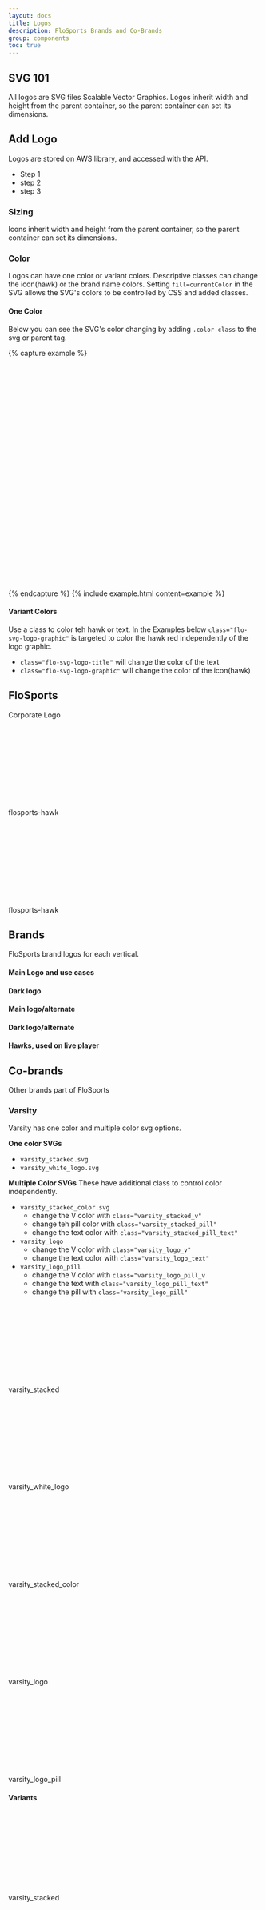 ```yaml
---
layout: docs
title: Logos
description: FloSports Brands and Co-Brands
group: components
toc: true
---
```

<style type="text/css" rel="stylesheet">
.bjflo-svg-logo-graphic { color: #ff140f; }
</style>


## SVG 101
All logos are SVG files Scalable Vector Graphics. Logos inherit width and height from the parent container, so the parent container can set its dimensions.

## Add Logo
Logos are stored on AWS library, and accessed with the API.
- Step 1
- step 2
- step 3

### Sizing
Icons inherit width and height from the parent container, so the parent container can set its dimensions.  

### Color
Logos can have one color or variant colors. Descriptive classes can change the icon(hawk) or the brand name colors. Setting `fill=currentColor` in the SVG allows the SVG's colors to be controlled by CSS and added classes. 

#### One Color
Below you can see the SVG's color changing by adding `.color-class` to the svg or parent tag.

{% capture example %}
<div class="row row-cols-4 color-ignite">
  <svg class="icon-lg">
    <use xlink:href="#flo_hawk" />
  </svg>
  <svg class="icon-lg color-500">
    <use xlink:href="#flo_hawk" />
  </svg>
  <svg class="icon-lg color-800">
    <use xlink:href="#flo_hawk" />
  </svg>
</div>
{% endcapture %}
{% include example.html content=example %}


#### Variant Colors
Use a class to color teh hawk or text. In the Examples below `class="flo-svg-logo-graphic"` is targeted to color the hawk red independently of the logo graphic.

- `class="flo-svg-logo-title"` will change the color of the text
- `class="flo-svg-logo-graphic"` will change the color of the icon(hawk)

## FloSports 
Corporate Logo
<div class="row mb-3">
  
  <div class="col-md-6 d-flex flex-column bg-black color-100 align-items-center justify-content-center">
    <svg>
      <use xlink:href="#flosports-hawk" />
    </svg>
    <p class="caption mt-1">flosports-hawk</p>
  </div>
  <div class="col-md-6 d-flex flex-column align-items-center justify-content-center">
    <svg class="color-900">
      <use xlink:href="#flosports-hawk" />
    </svg>
    <p class="caption mt-1">flosports-hawk</p>
  </div>
</div>

<div class="row mb-3">

</div>


## Brands
FloSports brand logos for each vertical.
#### Main Logo and use cases

#### Dark logo

#### Main logo/alternate

#### Dark logo/alternate

#### Hawks, used on live player

## Co-brands
Other brands part of FloSports

### Varsity
Varsity has one color and multiple color svg options. 

**One color SVGs**
* `varsity_stacked.svg`
* `varsity_white_logo.svg`

**Multiple Color SVGs**
These have additional class to control color independently.
- `varsity_stacked_color.svg`
   - change the V color with `class="varsity_stacked_v"`
   - change teh pill color with `class="varsity_stacked_pill"`
   - change the text color with `class="varsity_stacked_pill_text"`
- `varsity_logo`
   - change the V color with `class="varsity_logo_v"`
   - change the text color with `class="varsity_logo_text"`
- `varsity_logo_pill`
   - change the V color with `class="varsity_logo_pill_v`
   - change the text with `class="varsity_logo_pill_text"`
   - change the pill with `class="varsity_logo_pill"`


<div class="row bg-black color-100 mb-3">
  <div class="col-md-6 col-lg-3 d-flex flex-column align-items-center justify-content-center">
    <svg>
      <use xlink:href="#varsity_stacked" />
    </svg>
    <p class="caption mt-1">varsity_stacked</p>
  </div>
   <div class="col-md-6 col-lg-4 d-flex flex-column align-items-center justify-content-center">
    <svg>
      <use xlink:href="#varsity_white_logo" />
    </svg>
    <p class="caption mt-1">varsity_white_logo</p>
  </div>
   <div class="col-md-6 col-lg-3 d-flex flex-column align-items-center justify-content-center">
    <svg>
      <use xlink:href="#varsity_stacked_color" />
    </svg>
    <p class="caption mt-1">varsity_stacked_color</p>
  </div>
    <div class="col-md-6 col-lg-3 d-flex flex-column align-items-center justify-content-center">
    <svg>
      <use xlink:href="#varsity_logo" />
    </svg>
    <p class="caption mt-1">varsity_logo</p>
  </div>
  <div class="col-md-6 col-lg-3 d-flex flex-column align-items-center justify-content-center">
    <svg>
      <use xlink:href="#varsity_logo_pill" />
    </svg>
    <p class="caption mt-1">varsity_logo_pill</p>
  </div>
</div>

#### Variants

<div class="row">
  <div class="col-md-6 col-lg-3 d-flex flex-column align-items-center justify-content-center">
    <svg>
      <use xlink:href="#varsity_stacked" />
    </svg>
    <p class="caption mt-1">varsity_stacked</p>
  </div>
   <div class="col-md-6 col-lg-4 d-flex flex-column align-items-center justify-content-center">
    <svg>
      <use xlink:href="#varsity_white_logo" />
    </svg>
    <p class="caption mt-1">varsity_white_logo</p>
  </div>
   <div class="col-md-6 col-lg-3 d-flex flex-column align-items-center justify-content-center">
    <svg>
      <use xlink:href="#varsity_stacked_color" />
    </svg>
    <p class="caption mt-1">varsity_stacked_color</p>
  </div>
    <div class="col-md-6 col-lg-3 d-flex flex-column align-items-center justify-content-center">
    <svg>
      <use xlink:href="#varsity_logo" />
    </svg>
    <p class="caption mt-1">varsity_logo</p>
  </div>
  <div class="col-md-6 col-lg-3 d-flex flex-column align-items-center justify-content-center">
    <svg>
      <use xlink:href="#varsity_logo_pill" />
    </svg>
    <p class="caption mt-1">varsity_logo_pill</p>
  </div>
</div>


#### Logo for live player
A one color white logo is used on the Live player.
<div class="row color-100">
   <div class="col-md-6 col-lg-4 d-flex flex-column align-items-center justify-content-center bg-black px-5">
    <svg>
      <use xlink:href="#varsity_white_logo" />
    </svg>
    <p class="caption mt-1">varsity_white_logo</p>
  </div>




### MileSplit - are we still using?


### Dirt on Dirt
Co-brand not part of design system. https://www.dirtondirt.com/
